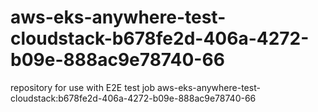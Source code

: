 # aws-eks-anywhere-test-cloudstack-b678fe2d-406a-4272-b09e-888ac9e78740-66
repository for use with E2E test job aws-eks-anywhere-test-cloudstack:b678fe2d-406a-4272-b09e-888ac9e78740-66
